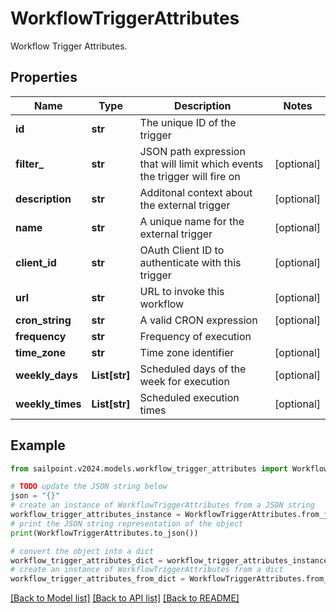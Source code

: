 # WorkflowTriggerAttributes

Workflow Trigger Attributes.

## Properties

Name | Type | Description | Notes
------------ | ------------- | ------------- | -------------
**id** | **str** | The unique ID of the trigger | 
**filter_** | **str** | JSON path expression that will limit which events the trigger will fire on | [optional] 
**description** | **str** | Additonal context about the external trigger | [optional] 
**name** | **str** | A unique name for the external trigger | [optional] 
**client_id** | **str** | OAuth Client ID to authenticate with this trigger | [optional] 
**url** | **str** | URL to invoke this workflow | [optional] 
**cron_string** | **str** | A valid CRON expression | [optional] 
**frequency** | **str** | Frequency of execution | 
**time_zone** | **str** | Time zone identifier | [optional] 
**weekly_days** | **List[str]** | Scheduled days of the week for execution | [optional] 
**weekly_times** | **List[str]** | Scheduled execution times | [optional] 

## Example

```python
from sailpoint.v2024.models.workflow_trigger_attributes import WorkflowTriggerAttributes

# TODO update the JSON string below
json = "{}"
# create an instance of WorkflowTriggerAttributes from a JSON string
workflow_trigger_attributes_instance = WorkflowTriggerAttributes.from_json(json)
# print the JSON string representation of the object
print(WorkflowTriggerAttributes.to_json())

# convert the object into a dict
workflow_trigger_attributes_dict = workflow_trigger_attributes_instance.to_dict()
# create an instance of WorkflowTriggerAttributes from a dict
workflow_trigger_attributes_from_dict = WorkflowTriggerAttributes.from_dict(workflow_trigger_attributes_dict)
```
[[Back to Model list]](../README.md#documentation-for-models) [[Back to API list]](../README.md#documentation-for-api-endpoints) [[Back to README]](../README.md)


